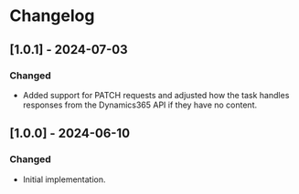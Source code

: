# Changelog

## [1.0.1] - 2024-07-03
### Changed
- Added support for PATCH requests and adjusted how the task handles responses from the Dynamics365 API if they have no content.


## [1.0.0] - 2024-06-10
### Changed
- Initial implementation.
